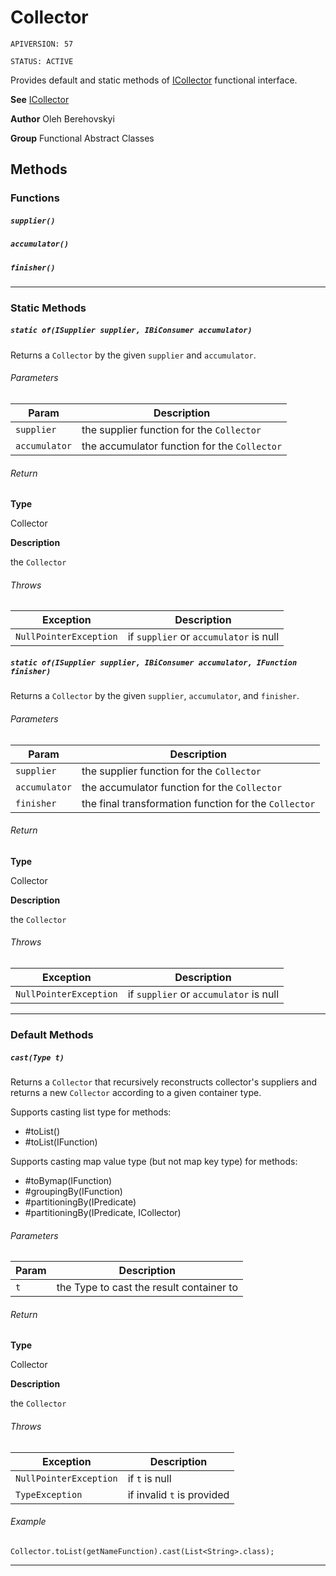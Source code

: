 # Collector

`APIVERSION: 57`

`STATUS: ACTIVE`

Provides default and static methods of [ICollector](/docs/Functional-Interfaces/ICollector.md) functional interface.


**See** [ICollector](/docs/Functional-Interfaces/ICollector.md)


**Author** Oleh Berehovskyi


**Group** Functional Abstract Classes

## Methods
### Functions
##### `supplier()`
##### `accumulator()`
##### `finisher()`
---
### Static Methods
##### `static of(ISupplier supplier, IBiConsumer accumulator)`

Returns a `Collector` by the given `supplier` and `accumulator`.

###### Parameters
|Param|Description|
|---|---|
|`supplier`|the supplier function for the `Collector`|
|`accumulator`|the accumulator function for the `Collector`|

###### Return

**Type**

Collector

**Description**

the `Collector`

###### Throws
|Exception|Description|
|---|---|
|`NullPointerException`|if `supplier` or `accumulator` is null|

##### `static of(ISupplier supplier, IBiConsumer accumulator, IFunction finisher)`

Returns a `Collector` by the given `supplier`, `accumulator`, and `finisher`.

###### Parameters
|Param|Description|
|---|---|
|`supplier`|the supplier function for the `Collector`|
|`accumulator`|the accumulator function for the `Collector`|
|`finisher`|the final transformation function for the `Collector`|

###### Return

**Type**

Collector

**Description**

the `Collector`

###### Throws
|Exception|Description|
|---|---|
|`NullPointerException`|if `supplier` or `accumulator` is null|

---
### Default Methods
##### `cast(Type t)`

Returns a `Collector` that recursively reconstructs collector&apos;s suppliers and returns a new `Collector` according to a given container type. <p>Supports casting list type for methods:</p> <ul>     <li>#toList()</li>     <li>#toList(IFunction)</li> </ul> <p>Supports casting map value type (but not map key type) for methods:</p> <ul>     <li>#toBy<T>map(IFunction)</li>     <li>#groupingBy<T>(IFunction)</li>     <li>#partitioningBy(IPredicate)</li>     <li>#partitioningBy(IPredicate, ICollector)</li> </ul>

###### Parameters
|Param|Description|
|---|---|
|`t`|the Type to cast the result container to|

###### Return

**Type**

Collector

**Description**

the `Collector`

###### Throws
|Exception|Description|
|---|---|
|`NullPointerException`|if `t` is null|
|`TypeException`|if invalid `t` is provided|

###### Example
```apex
Collector.toList(getNameFunction).cast(List<String>.class);
```

---
